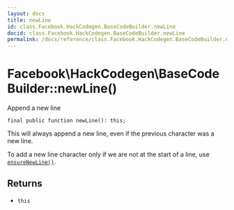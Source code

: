 ```yaml
---
layout: docs
title: newLine
id: class.Facebook.HackCodegen.BaseCodeBuilder.newLine
docid: class.Facebook.HackCodegen.BaseCodeBuilder.newLine
permalink: /docs/reference/class.Facebook.HackCodegen.BaseCodeBuilder.newLine.md
---
```

# Facebook\\HackCodegen\\BaseCodeBuilder::newLine()




Append a new line




``` Hack
final public function newLine(): this;
```




This will always append a new line, even if the previous character was
a new line.




To add a new line character only if we are not at the start of a line, use
[` ensureNewLine() `](<class.Facebook.HackCodegen.BaseCodeBuilder.ensureNewLine.md>).




## Returns




+ ` this `